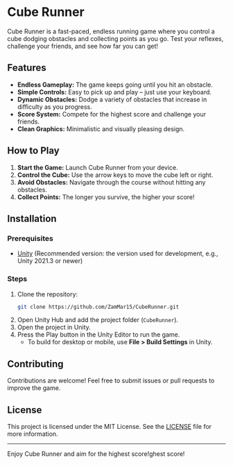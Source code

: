 # Cube Runner

Cube Runner is a fast-paced, endless running game where you control a cube dodging obstacles and collecting points as you go. Test your reflexes, challenge your friends, and see how far you can get!

## Features

- **Endless Gameplay:** The game keeps going until you hit an obstacle.
- **Simple Controls:** Easy to pick up and play – just use your keyboard.
- **Dynamic Obstacles:** Dodge a variety of obstacles that increase in difficulty as you progress.
- **Score System:** Compete for the highest score and challenge your friends.
- **Clean Graphics:** Minimalistic and visually pleasing design. 

## How to Play

1. **Start the Game:** Launch Cube Runner from your device.
2. **Control the Cube:** Use the arrow keys to move the cube left or right.
3. **Avoid Obstacles:** Navigate through the course without hitting any obstacles.
4. **Collect Points:** The longer you survive, the higher your score!

## Installation

### Prerequisites

- [Unity](https://unity.com/) (Recommended version: the version used for development, e.g., Unity 2021.3 or newer)

### Steps

1. Clone the repository:
   ```bash
   git clone https://github.com/ZamMar15/CubeRunner.git
   ```
2. Open Unity Hub and add the project folder (`CubeRunner`).
3. Open the project in Unity.
4. Press the Play button in the Unity Editor to run the game.
   - To build for desktop or mobile, use **File > Build Settings** in Unity.

## Contributing

Contributions are welcome! Feel free to submit issues or pull requests to improve the game.

## License

This project is licensed under the MIT License. See the [LICENSE](LICENSE) file for more information.

---

Enjoy Cube Runner and aim for the highest score!ghest score!
